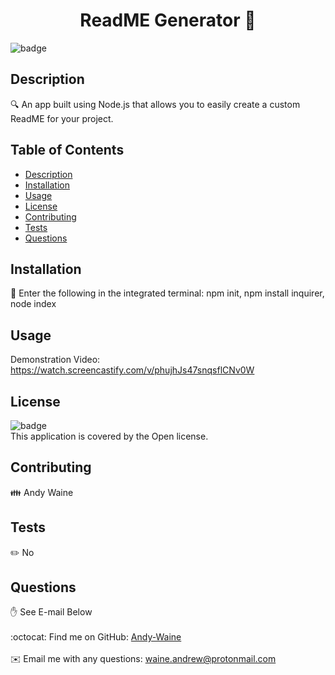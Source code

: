 
<h1 align="center">ReadME Generator 👋</h1>
  
![badge](https://img.shields.io/badge/license-Open-brightgreen)<br />

## Description
🔍 An app built using Node.js that allows you to easily create a custom ReadME for your project.



## Table of Contents
- [Description](#description)
- [Installation](#installation)
- [Usage](#usage)
- [License](#license)
- [Contributing](#contributing)
- [Tests](#tests)
- [Questions](#questions)

## Installation
💾 Enter the following in the integrated terminal: npm init, npm install inquirer, node index

## Usage
Demonstration Video: https://watch.screencastify.com/v/phujhJs47snqsflCNv0W

## License
![badge](https://img.shields.io/badge/license-Open-brightgreen)
<br />
This application is covered by the Open license. 

## Contributing
👪 Andy Waine

## Tests
✏️ No

## Questions
✋ See E-mail Below<br />
<br />
:octocat: Find me on GitHub: [Andy-Waine](https://github.com/Andy-Waine)<br />
<br />
✉️ Email me with any questions: waine.andrew@protonmail.com<br /><br />

    
